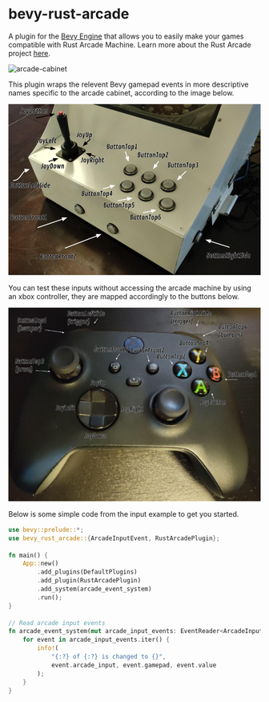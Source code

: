 # bevy-rust-arcade

A plugin for the [Bevy Engine](https://bevyengine.org/) that allows you to easily make your games compatible with Rust Arcade Machine. Learn more about the Rust Arcade project [here](https://twitter.com/carlosupina/status/1523715837726961664).

![arcade-cabinet](assets/arcade_cabinet.gif)

This plugin wraps the relevent Bevy gamepad events in more descriptive names specific to the arcade cabinet, according to the image below.

![arcade-input-diagram](assets/arcade_input_diagram.png)

You can test these inputs without accessing the arcade machine by using an xbox controller, they are mapped accordingly to the buttons below.

![xbox-diagram](assets/xbox_diagram.png)

Below is some simple code from the input example to get you started.

```rust
use bevy::prelude::*;
use bevy_rust_arcade::{ArcadeInputEvent, RustArcadePlugin};

fn main() {
    App::new()
        .add_plugins(DefaultPlugins)
        .add_plugin(RustArcadePlugin)
        .add_system(arcade_event_system)
        .run();
}

// Read arcade input events
fn arcade_event_system(mut arcade_input_events: EventReader<ArcadeInputEvent>) {
    for event in arcade_input_events.iter() {
        info!(
            "{:?} of {:?} is changed to {}",
            event.arcade_input, event.gamepad, event.value
        );
    }
}

```

